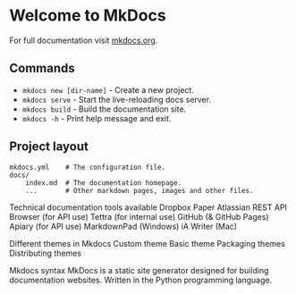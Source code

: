 # Welcome to MkDocs

For full documentation visit [mkdocs.org](https://www.mkdocs.org).

## Commands

* `mkdocs new [dir-name]` - Create a new project.
* `mkdocs serve` - Start the live-reloading docs server.
* `mkdocs build` - Build the documentation site.
* `mkdocs -h` - Print help message and exit.

## Project layout

    mkdocs.yml    # The configuration file.
    docs/
        index.md  # The documentation homepage.
        ...       # Other markdown pages, images and other files.
Technical documentation tools available
Dropbox Paper Atlassian REST API Browser (for API use) Tettra (for internal use) GitHub (& GitHub Pages) Apiary (for API use) MarkdownPad (Windows) iA Writer (Mac)

Different themes in Mkdocs
Custom theme Basic theme Packaging themes Distributing themes

Mkdocs syntax
MkDocs is a static site generator designed for building documentation websites. Written in the Python programming language.